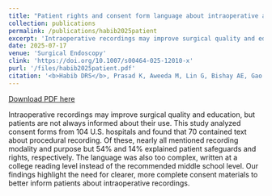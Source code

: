```yaml
---
title: "Patient rights and consent form language about intraoperative audiovisual recording"
collection: publications
permalink: /publications/habib2025patient
excerpt: 'Intraoperative recordings may improve surgical quality and education, but patients are not always informed about their use. This study analyzed consent forms from 104 U.S. hospitals and found that 70 contained text about procedural recording. Of these, nearly all mentioned recording modality and purpose but 54% and 14% explained patient safeguards and rights, respectively. The language was also too complex, written at a college reading level instead of the recommended middle school level. Our findings highlight the need for clearer, more complete consent materials to better inform patients about intraoperative recordings.'
date: 2025-07-17
venue: 'Surgical Endoscopy'
clink: 'https://doi.org/10.1007/s00464-025-12010-x'
purl: '/files/habib2025patient.pdf'
citation: '<b>Habib DRS</b>, Prasad K, Aweeda M, Lin G, Bishay AE, Gao Y, Liu D, Langerman A. Patient rights and consent form language about intraoperative audiovisual recording. <i>Surg Endosc</i>. 2025. doi:10.1007/s00464-025-12010-x'
---
```

[Download PDF here](http://danielrshabib.github.io/files/habib2025patient.pdf)

Intraoperative recordings may improve surgical quality and education, but patients are not always informed about their use. This study analyzed consent forms from 104 U.S. hospitals and found that 70 contained text about procedural recording. Of these, nearly all mentioned recording modality and purpose but 54% and 14% explained patient safeguards and rights, respectively. The language was also too complex, written at a college reading level instead of the recommended middle school level. Our findings highlight the need for clearer, more complete consent materials to better inform patients about intraoperative recordings.
